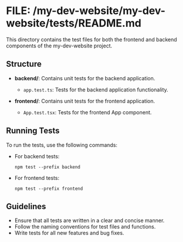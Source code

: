 # FILE: /my-dev-website/my-dev-website/tests/README.md

This directory contains the test files for both the frontend and backend components of the my-dev-website project.

## Structure

- **backend/**: Contains unit tests for the backend application.
  - `app.test.ts`: Tests for the backend application functionality.

- **frontend/**: Contains unit tests for the frontend application.
  - `App.test.tsx`: Tests for the frontend App component.

## Running Tests

To run the tests, use the following commands:

- For backend tests:
  ```
  npm test --prefix backend
  ```

- For frontend tests:
  ```
  npm test --prefix frontend
  ```

## Guidelines

- Ensure that all tests are written in a clear and concise manner.
- Follow the naming conventions for test files and functions.
- Write tests for all new features and bug fixes.